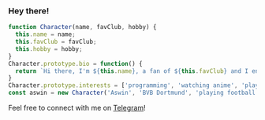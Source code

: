 ### Hey there!

```javascript
function Character(name, favClub, hobby) {
  this.name = name;
  this.favClub = favClub;
  this.hobby = hobby;
}
Character.prototype.bio = function() {
  return `Hi there, I'm ${this.name}, a fan of ${this.favClub} and I enjoy ${this.hobby}!`;
}
Character.prototype.interests = ['programming', 'watching anime', 'playing football', 'hanging out with friends'];
const aswin = new Character('Aswin', 'BVB Dortmund', 'playing football');
```
Feel free to connect with me on [Telegram](https://t.me/makewasocket)!
